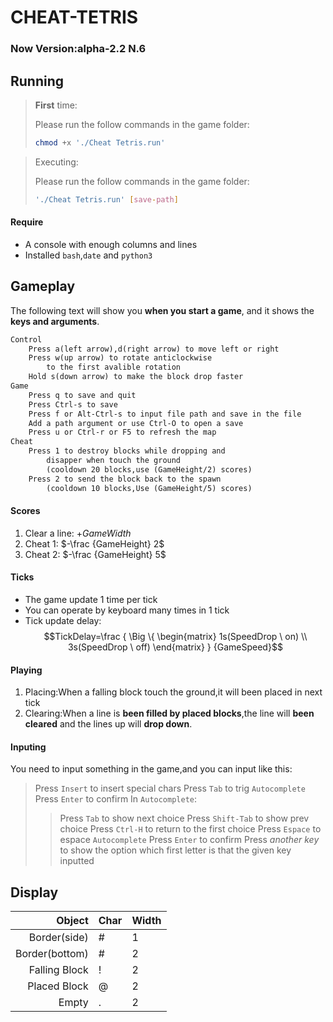 # CHEAT-TETRIS
### Now Version:alpha-2.2 N.6

## Running
> **First** time:
> 
> Please run the follow commands in the game folder:
> ```sh
> chmod +x './Cheat Tetris.run'
> ```

> Executing:
> 
> Please run the follow commands in the game folder:
> ```sh
> './Cheat Tetris.run' [save-path]
> ```

#### Require
+ A console with enough columns and lines
+ Installed `bash`,`date` and `python3`

## Gameplay
The following text will show you **when you start a game**,
and it shows the **keys and arguments**.
```txt
Control
	Press a(left arrow),d(right arrow) to move left or right
	Press w(up arrow) to rotate anticlockwise
		to the first avalible rotation
	Hold s(down arrow) to make the block drop faster
Game
	Press q to save and quit
	Press Ctrl-s to save
	Press f or Alt-Ctrl-s to input file path and save in the file
	Add a path argument or use Ctrl-O to open a save
	Press u or Ctrl-r or F5 to refresh the map
Cheat
	Press 1 to destroy blocks while dropping and
		disapper when touch the ground
		(cooldown 20 blocks,use (GameHeight/2) scores)
	Press 2 to send the block back to the spawn
		(cooldown 10 blocks,Use (GameHeight/5) scores)
```

#### Scores
1. Clear a line: $+{GameWidth}$
2. Cheat 1: $-\frac {GameHeight} 2$
3. Cheat 2: $-\frac {GameHeight} 5$

#### Ticks
+ The game update 1 time per tick
+ You can operate by keyboard many times in 1 tick
+ Tick update delay:
$$TickDelay=\frac { \Big \{ \begin{matrix} 1s(SpeedDrop \  on) \\ 3s(SpeedDrop \  off) \end{matrix} } {GameSpeed}$$

#### Playing
1. Placing:When a falling block touch the ground,it will been placed in next tick
2. Clearing:When a line is **been filled by placed blocks**,the line will **been cleared** and
	the lines up will **drop down**.

#### Inputing
You need to input something in the game,and you can input like this:
> Press `Insert` to insert special chars
> Press `Tab` to trig `Autocomplete`
> Press `Enter` to confirm
> In `Autocomplete`:
>> Press `Tab` to show next choice
>> Press `Shift-Tab` to show prev choice
>> Press `Ctrl-H` to return to the first choice
>> Press `Espace` to espace `Autocomplete`
>> Press `Enter` to confirm
>> Press *another key* to show the option which 
>>  first letter is that the given key inputted

## Display
| Object       | Char | Width | 
|-------------:|------|-------|
| Border(side) | #    | 1     |
|Border(bottom)| #    | 2     |
|Falling Block | !    | 2     |
| Placed Block | @    | 2     |
|    Empty     | .    | 2     |
